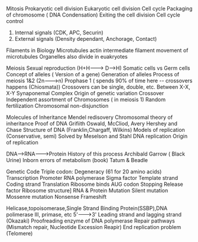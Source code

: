 Mitosis 
Prokaryotic cell division
Eukaryotic cell division
Cell cycle
Packaging of chromosome ( DNA Condensation)
Exiting the cell division
Cell cycle control
1. Internal signals (CDK, APC, Securin)
2. External signals (Density dependant, Anchorage, Contact)


Filaments in Biology
Microtubules
actin
intermediate filament
movement of microtubules
Organelles also divide in euakryotes

Meiosis
Sexual reproduction
(H+H---> D-->H)
Somatic cells vs Germ cells
Concept of alleles ( Version of a gene)
Generation of alleles
Process of meiosis 1&2 (2n--->n)
Prophase 1 ( spends 90% of time here -- crossovers happens (Chiosmata))
    Crossovers can be single, double, etc.
    Between X-X, X-Y
Synaponemal Complex
Origin of genetic variation
    Crossover
    Independent assortment of Chromosomes ( in meiosis 1)
    Random fertilization
Chromosomal non-disjunction


Molecules of Inheritance
    Mendel redisovery
    Chromosomal theory of inheritance
    Proof of DNA
        Grifiith
        Oswald, McCliod, Avery
        Hershey and Chase
    Structure of DNA (Franklin,Chargaff, Wilkins)
    Models of replication (Conservative, semi)
        Solved by Meselson and Stahl
    DNA replication
        Origin of replication

DNA-->RNA--->Protein
History of this process
    Archibald Garrow ( Black Urine)
    Inborn errors of metabolism (book)
    Tatum & Beadle

Genetic Code
Triple codon: Degeneracy (61 for 20 amino acids)
Transcription
    Promoter
    RNA polymerase
    Sigma factor
Template strand
Coding strand
Translation
Ribosome binds
AUG codon
Stopping Release factor
Ribosome structure]
    RNA & Protein
Mutation
    Silent mutation
    Mossenre mutation
    Nonsense
    Frameshift

Helicase,topoisomerase,Single Strand Binding Protein(SSBP),DNA polimerase III, primase, etc
5'--->3'
Leading strand and lagging strand (Okazaki)
Proofreading enzyme of DNA polymerase
Repair pathways (Mismatch repair, Nucleotide Excession Reapir)
End replication problem (Telomere)



